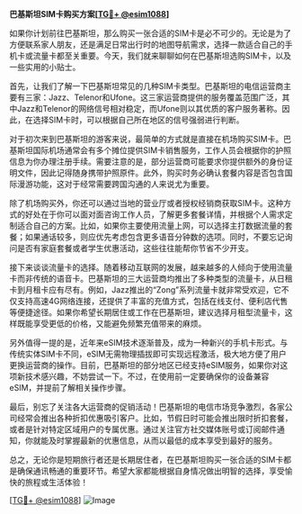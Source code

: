 **巴基斯坦SIM卡购买方案[[TG💪+ @esim1088](https://t.me/s/esim1088)]**

如果你计划前往巴基斯坦，那么购买一张合适的SIM卡是必不可少的。无论是为了方便联系家人朋友，还是满足日常出行时的地图导航需求，选择一款适合自己的手机卡或流量卡都至关重要。今天，我们就来聊聊如何在巴基斯坦选购SIM卡，以及一些实用的小贴士。

首先，让我们了解一下巴基斯坦常见的几种SIM卡类型。巴基斯坦的电信运营商主要有三家：Jazz、Telenor和Ufone。这三家运营商提供的服务覆盖范围广泛，其中Jazz和Telenor的网络信号相对稳定，而Ufone则以其优质的客户服务著称。因此，在选择SIM卡时，可以根据自己所在地区的信号强弱进行判断。

对于初次来到巴基斯坦的游客来说，最简单的方式就是直接在机场购买SIM卡。巴基斯坦国际机场通常会有多个摊位提供SIM卡销售服务，工作人员会根据你的护照信息为你办理注册手续。需要注意的是，部分运营商可能要求你提供额外的身份证明文件，因此记得随身携带护照原件。此外，购买时务必确认套餐内容是否包含国际漫游功能，这对于经常需要跨国沟通的人来说尤为重要。

除了机场购买外，你还可以通过当地的营业厅或者授权经销商获取SIM卡。这种方式的好处在于你可以面对面咨询工作人员，了解更多套餐详情，并根据个人需求定制适合自己的方案。比如，如果你主要使用流量上网，可以选择主打数据流量的套餐；如果通话较多，则应优先考虑包含更多语音分钟数的选项。同时，不要忘记询问是否有家庭套餐或者学生优惠活动，这些往往能帮你节省不少开支。

接下来谈谈流量卡的选择。随着移动互联网的发展，越来越多的人倾向于使用流量卡而非传统的语音卡。巴基斯坦的三大运营商均推出了多种类型的流量卡，从日租卡到月租卡应有尽有。例如，Jazz推出的“Zong”系列流量卡就非常受欢迎，它不仅支持高速4G网络连接，还提供了丰富的充值方式，包括在线支付、便利店代售等便捷途径。如果你希望长期居住或工作在巴基斯坦，建议选择月租型流量卡，这样既能享受更低的价格，又能避免频繁充值带来的麻烦。

另外值得一提的是，近年来eSIM技术逐渐普及，成为一种新兴的手机卡形式。与传统实体SIM卡不同，eSIM无需物理插拔即可实现远程激活，极大地方便了用户更换运营商的操作。目前，巴基斯坦的部分地区已经支持eSIM服务，如果你对这项新技术感兴趣，不妨尝试一下。不过，在使用前一定要确保你的设备兼容eSIM，并提前了解相关操作步骤。

最后，别忘了关注各大运营商的促销活动！巴基斯坦的电信市场竞争激烈，各家公司经常会推出各种折扣优惠吸引客户。比如，节假日时可能会推出限时折扣套餐，或者是针对特定区域用户的专属优惠。通过关注官方社交媒体账号或订阅邮件通知，你就能及时掌握最新的优惠信息，从而以最低的成本享受到最好的服务。

总之，无论你是短期旅行者还是长期居住者，在巴基斯坦购买一张合适的SIM卡都是确保通讯畅通的重要环节。希望大家都能根据自身情况做出明智的选择，享受愉快的旅程或生活体验！

[[TG💪+ @esim1088](https://t.me/s/esim1088)] 
![Image](https://i.postimg.cc/4NQfJmqS/Snipaste-2025-05-13-00-14-12.png)
